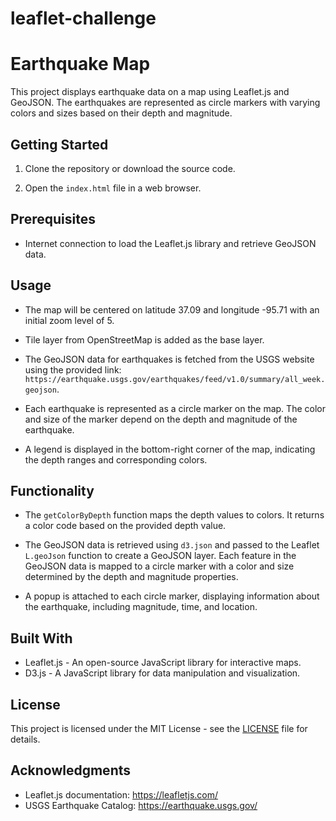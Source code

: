 # leaflet-challenge
# Earthquake Map

This project displays earthquake data on a map using Leaflet.js and GeoJSON. The earthquakes are represented as circle markers with varying colors and sizes based on their depth and magnitude.

## Getting Started

1. Clone the repository or download the source code.

2. Open the `index.html` file in a web browser.

## Prerequisites

- Internet connection to load the Leaflet.js library and retrieve GeoJSON data.

## Usage

- The map will be centered on latitude 37.09 and longitude -95.71 with an initial zoom level of 5.

- Tile layer from OpenStreetMap is added as the base layer.

- The GeoJSON data for earthquakes is fetched from the USGS website using the provided link: `https://earthquake.usgs.gov/earthquakes/feed/v1.0/summary/all_week.geojson`.

- Each earthquake is represented as a circle marker on the map. The color and size of the marker depend on the depth and magnitude of the earthquake.

- A legend is displayed in the bottom-right corner of the map, indicating the depth ranges and corresponding colors.

## Functionality

- The `getColorByDepth` function maps the depth values to colors. It returns a color code based on the provided depth value.

- The GeoJSON data is retrieved using `d3.json` and passed to the Leaflet `L.geoJson` function to create a GeoJSON layer. Each feature in the GeoJSON data is mapped to a circle marker with a color and size determined by the depth and magnitude properties.

- A popup is attached to each circle marker, displaying information about the earthquake, including magnitude, time, and location.

## Built With

- Leaflet.js - An open-source JavaScript library for interactive maps.
- D3.js - A JavaScript library for data manipulation and visualization.

## License

This project is licensed under the MIT License - see the [LICENSE](LICENSE) file for details.

## Acknowledgments

- Leaflet.js documentation: https://leafletjs.com/
- USGS Earthquake Catalog: https://earthquake.usgs.gov/

